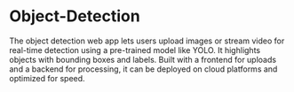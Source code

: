 # Object-Detection
The object detection web app lets users upload images or stream video for real-time detection using a pre-trained model like YOLO. It highlights objects with bounding boxes and labels. Built with a frontend for uploads and a backend for processing, it can be deployed on cloud platforms and optimized for speed.
